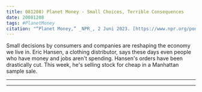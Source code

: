 ```yaml
---
title: 081208) Planet Money - Small Choices, Terrible Consequences
date: 20081208
tags: #PlanetMoney
citation: "“Planet Money,” _NPR_, 2 Juni 2023. [https://www.npr.org/podcasts/510289/planet-money](https://www.npr.org/podcasts/510289/planet-money) (diakses 4 Juni 2023)."
---
```


Small decisions by consumers and companies are reshaping the economy we live in. Eric Hansen, a clothing distributor, says these days even people who have money and jobs aren't spending. Hansen's orders have been drastically cut. This week, he's selling stock for cheap in a Manhattan sample sale.

----



----
